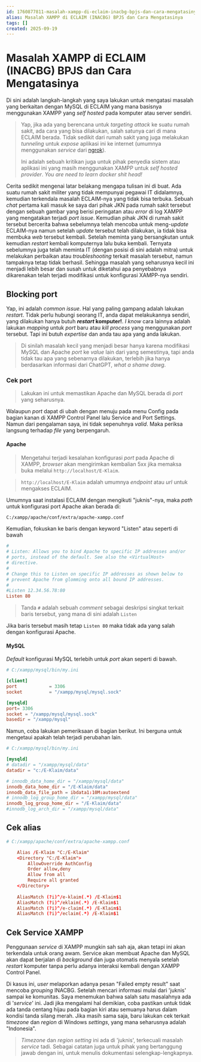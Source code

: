 ```yaml
---
id: 1760877811-masalah-xampp-di-eclaim-inacbg-bpjs-dan-cara-mengatasinya
alias: Masalah XAMPP di ECLAIM (INACBG) BPJS dan Cara Mengatasinya
tags: []
created: 2025-09-19
---
```

# Masalah XAMPP di ECLAIM (INACBG) BPJS dan Cara Mengatasinya

Di sini adalah langkah-langkah yang saya lakukan untuk mengatasi masalah yang berkaitan dengan MySQL di ECLAIM yang mana basisnya menggunakan XAMPP yang *self hosted* pada komputer atau server sendiri.

> Yap, jika ada yang berencana untuk *targeting attack* ke suatu rumah sakit, ada cara yang bisa dilakukan, salah satunya cari di mana ECLAIM berada. Tidak sedikit dari rumah sakit yang juga melakukan *tunneling* untuk *expose* aplikasi ini ke internet (umumnya menggunakan *service* dari [ngrok](https://ngrok.io)). 
> 
> Ini adalah sebuah kritikan juga untuk pihak penyedia sistem atau aplikasi ini yang masih menggunakan XAMPP untuk *self hosted provider*. *You are need to learn docker shit head!*

Cerita sedikit mengenai latar belakang mengapa tulisan ini di buat. Ada suatu rumah sakit militer yang tidak mempunyai pegawai IT didalamnya, kemudian terkendala masalah ECLAIM-nya yang tidak bisa terbuka. Sebuah *chat* pertama kali masuk ke saya dari pihak JKN pada rumah sakit tersebut dengan sebuah gambar yang berisi peringatan atau *error* di log XAMPP yang mengatakan terjadi *port issue*. Kemudian pihak JKN di rumah sakit tersebut bercerita bahwa sebelumnya telah mencoba untuk meng-*update* ECLAIM-nya namun setelah *update* tersebut telah dilakukan, ia tidak bisa membuka *web* tersebut kembali. Setelah meminta yang bersangkutan untuk kemudian *restart* kembali komputernya lalu buka kembali. Ternyata sebelumnya juga telah meminta IT (dengan posisi di sini adalah mitra) untuk melakukan perbaikan atau *troubleshooting* terkait masalah tersebut, namun tampaknya tetap tidak berhasil. Sehingga masalah yang seharusnya kecil ini menjadi lebih besar dan susah untuk diketahui apa penyebabnya dikarenakan telah terjadi modifikasi untuk konfigurasi XAMPP-nya sendiri. 
## Blocking port

Yap, ini adalah *common issue*. Hal yang paling gampang adalah lakukan *restart*. Tidak perlu hubungi seorang IT, anda dapat melakukannya sendiri, yang dilakukan hanya butuh ***restart* komputer!**. *I know* cara lainnya adalah lakukan *mapping* untuk *port* baru atau *kill* *process* yang menggunakan *port* tersebut. Tapi ini butuh *expertise* dan anda tau apa yang anda lakukan.

> Di sinilah masalah kecil yang menjadi besar hanya karena modifikasi MySQL dan Apache *port* ke *value* lain dari yang semestinya, tapi anda tidak tau apa yang sebenarnya dilakukan, terlebih jika hanya berdasarkan informasi dari ChatGPT, *what a shame dawg*.

### Cek port

> Lakukan ini untuk memastikan Apache dan MySQL berada di *port* yang seharusnya.

Walaupun *port* dapat di ubah dengan menuju pada menu Config pada bagian kanan di XAMPP Control Panel lalu Service and Port Settings. Namun dari pengalaman saya, ini tidak sepenuhnya *valid*. Maka periksa langsung terhadap *file* yang berpengaruh.

#### Apache

> Mengetahui terjadi kesalahan konfigurasi *port* pada Apache di XAMPP, *browser* akan mengirimkan kembalian 5xx jika memaksa buka melalui `http://localhost/E-Klaim`.

> `http://localhost/E-Klaim`  adalah umumnya *endpoint* atau *url* untuk mengakses ECLAIM.

Umumnya saat instalasi ECLAIM dengan mengikuti "juknis"-nya, maka *path* untuk konfigurasi port Apache akan berada di:

```bash
C:/xampp/apache/conf/extra/apache-xampp.conf
```

Kemudian, fokuskan ke baris dengan keyword "Listen" atau seperti di bawah

```conf
#
# Listen: Allows you to bind Apache to specific IP addresses and/or
# ports, instead of the default. See also the <VirtualHost>
# directive.
#
# Change this to Listen on specific IP addresses as shown below to 
# prevent Apache from glomming onto all bound IP addresses.
#
#Listen 12.34.56.78:80
Listen 80
```

> Tanda `#` adalah sebuah *comment* sebagai deskripsi singkat terkait baris  tersebut, yang mana di sini adalah `Listen`

Jika baris tersebut masih tetap `Listen 80` maka tidak ada yang salah dengan konfigurasi Apache.

#### MySQL

*Default* konfigurasi MySQL terlebih untuk *port* akan seperti di bawah.

```conf
# C:/xampp/mysql/bin/my.ini

[client] 
port            = 3306 
socket          = "/xampp/mysql/mysql.sock"

[mysqld]
port= 3306
socket = "/xampp/mysql/mysql.sock"
basedir = "/xampp/mysql" 
```

Namun, coba lakukan pemeriksaan di bagian berikut. Ini berguna untuk mengetaui apakah telah terjadi perubahan lain.

```conf
# C:/xampp/mysql/bin/my.ini

[mysqld]
# datadir = "/xampp/mysql/data"
datadir = "c:/E-Klaim/data"

# innodb_data_home_dir = "/xampp/mysql/data"
innodb_data_home_dir = "/E-Klaim/data"
innodb_data_file_path = ibdata1:10M:autoextend
# innodb_log_group_home_dir = "/xampp/mysql/data"
innodb_log_group_home_dir = "/E-Klaim/data"
#innodb_log_arch_dir = "/xampp/mysql/data"
```

## Cek alias

```conf
# C:/xampp/apache/conf/extra/apache-xampp.conf

    Alias /E-Klaim "C:/E-Klaim"
    <Directory "C:/E-Klaim">
        AllowOverride AuthConfig
        Order allow,deny
        Allow from all
        Require all granted
    </Directory>
    
    AliasMatch (?i)^/e-klaim(.*) /E-Klaim$1
    AliasMatch (?i)^/eklaim(.*) /E-Klaim$1
    AliasMatch (?i)^/e-claim(.*) /E-Klaim$1
    AliasMatch (?i)^/eclaim(.*) /E-Klaim$1
```

## Cek Service XAMPP

Penggunaan *service* di XAMPP mungkin sah sah aja, akan tetapi ini akan terkendala untuk orang awam. Service akan membuat Apache dan MySQL akan dapat berjalan di *background* dan juga otomatis menyala setelah *restart* komputer tanpa perlu adanya interaksi kembali dengan XAMPP Control Panel. 

Di kasus ini, *user* melaporkan adanya pesan "Failed empty result" saat mencoba *grouping* INACBG. Setelah mencari informasi mulai dari 'juknis' sampai ke komunitas. Saya menemukan bahwa salah satu masalahnya ada di '*service*' ini. Jadi jika mengalami hal demikian, coba pastikan untuk tidak ada tanda centang hijau pada bagian kiri atau semuanya harus dalam kondisi tanda silang merah. Jika masih sama saja, baru lakukan cek terkait *timezone* dan *region* di Windows *settings*, yang mana seharusnya adalah "Indonesia".

> *Timezone* dan *region* *setting* ini ada di 'juknis', terkecuali masalah *service* tadi. Sebagai catatan juga untuk pihak yang bertanggung jawab dengan ini, untuk menulis dokumentasi selengkap-lengkapnya. 
